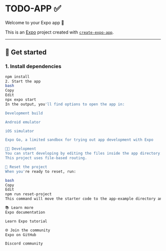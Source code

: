 # TODO-APP ✅

Welcome to your Expo app 👋

This is an [Expo](https://expo.dev) project created with [`create-expo-app`](https://www.npmjs.com/package/create-expo-app).

---

## 🚀 Get started

### 1. Install dependencies

```bash
npm install
2. Start the app
bash
Copy
Edit
npx expo start
In the output, you'll find options to open the app in:

Development build

Android emulator

iOS simulator

Expo Go, a limited sandbox for trying out app development with Expo

🧑‍💻 Development
You can start developing by editing the files inside the app directory.
This project uses file-based routing.

🧹 Reset the project
When you're ready to reset, run:

bash
Copy
Edit
npm run reset-project
This command will move the starter code to the app-example directory and create a blank app directory where you can start fresh.

📚 Learn more
Expo documentation

Learn Expo tutorial

🌐 Join the community
Expo on GitHub

Discord community
